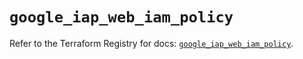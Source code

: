 # `google_iap_web_iam_policy`

Refer to the Terraform Registry for docs: [`google_iap_web_iam_policy`](https://registry.terraform.io/providers/hashicorp/google-beta/5.39.0/docs/resources/google_iap_web_iam_policy).
